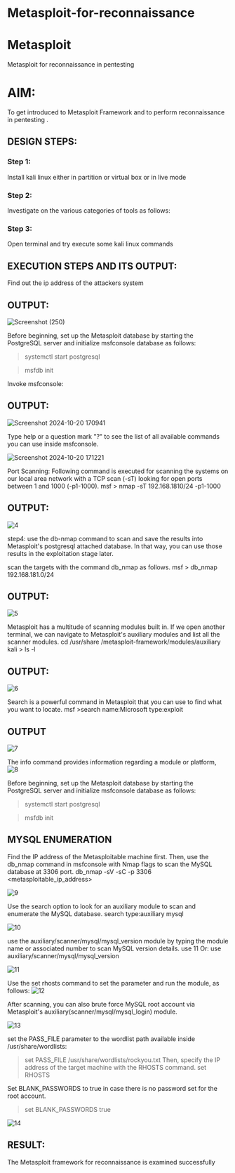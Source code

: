 # Metasploit-for-reconnaissance
# Metasploit
Metasploit for reconnaissance in pentesting

# AIM:

To get introduced to Metasploit Framework and to  perform reconnaissance  in pentesting .

## DESIGN STEPS:

### Step 1:

Install kali linux either in partition or virtual box or in live mode

### Step 2:

Investigate on the various categories of tools as follows:

### Step 3:

Open terminal and try execute some kali linux commands

## EXECUTION STEPS AND ITS OUTPUT:

Find out the ip address of the attackers system
## OUTPUT:
![Screenshot (250)](https://github.com/user-attachments/assets/d76ce966-4bc3-46f7-a04d-878b5ea6e42a)

Before beginning, set up the Metasploit database by starting the PostgreSQL server and initialize msfconsole database as follows:
> systemctl start postgresql

> msfdb init

Invoke msfconsole:
## OUTPUT:
![Screenshot 2024-10-20 170941](https://github.com/user-attachments/assets/440a62f7-eb0c-4dee-84d1-40cb82afa699)

Type help or a question mark "?" to see the list of all available commands you can use inside msfconsole.

![Screenshot 2024-10-20 171221](https://github.com/user-attachments/assets/a317ac2a-bd89-4ced-894a-6986f4ae9f40)

Port Scanning:
Following command is executed for scanning the systems on our local area network with a TCP scan (-sT) looking for open ports between 1 and 1000 (-p1-1000).
msf >  nmap -sT 192.168.1810/24 -p1-1000
## OUTPUT:
![4](https://github.com/user-attachments/assets/32c61f00-31b5-41b2-8c33-b1c5c047a418)

step4:
use the db-nmap command to scan and save the results into Metasploit's postgresql attached database. In that way, you can use those results in the exploitation stage later.

scan the targets with the command db_nmap as follows.
msf > db_nmap 192.168.181.0/24
## OUTPUT:
![5](https://github.com/user-attachments/assets/510b37f3-684b-4026-82b4-45453f481f97)

Metasploit has a multitude of scanning modules built in. If we open another terminal, we can navigate to Metasploit's auxiliary modules and list all the scanner modules.
cd /usr/share /metasploit-framework/modules/auxiliary
kali > ls -l
## OUTPUT:
![6](https://github.com/user-attachments/assets/a0181c59-c096-4faa-80e6-1f331389314d)

Search is a powerful command in Metasploit that you can use to find what you want to locate. 
msf >search name:Microsoft type:exploit
## OUTPUT

![7](https://github.com/user-attachments/assets/68ee16ad-d6c0-4ac4-98c5-78213f814c67)


The info command provides information regarding a module or platform,
![8](https://github.com/user-attachments/assets/d99e2691-cfba-4be1-accd-cfcc4056a2cf)

Before beginning, set up the Metasploit database by starting the PostgreSQL server and initialize msfconsole database as follows:
> systemctl start postgresql

> msfdb init

## MYSQL ENUMERATION
Find the IP address of the Metasploitable machine first. Then, use the db_nmap command in msfconsole with Nmap flags to scan the MySQL database at 3306 port.
db_nmap -sV -sC -p 3306 <metasploitable_ip_address>

![9](https://github.com/user-attachments/assets/817e5096-8eb6-4cd3-9a50-7f89ee90f679)


Use the search option to look for an auxiliary module to scan and enumerate the MySQL database.
search type:auxiliary mysql

![10](https://github.com/user-attachments/assets/eb9e3449-81ba-4cc8-b887-38cf737cafa3)

use the auxiliary/scanner/mysql/mysql_version module by typing the module name or associated number to scan MySQL version details.
use 11
Or:
use auxiliary/scanner/mysql/mysql_version


![11](https://github.com/user-attachments/assets/cbafb8e9-92b6-4d99-8f6c-ee556bf90ac8)

Use the set rhosts command to set the parameter and run the module, as follows:
![12](https://github.com/user-attachments/assets/3855f7bf-e596-4158-a8e2-ddc757e1a122)


After scanning, you can also brute force MySQL root account via Metasploit's auxiliary(scanner/mysql/mysql_login) module.

![13](https://github.com/user-attachments/assets/f61c9740-5ab5-4046-90d7-40cf9c96f39b)


set the PASS_FILE parameter to the wordlist path available inside /usr/share/wordlists:
> set PASS_FILE /usr/share/wordlists/rockyou.txt
Then, specify the IP address of the target machine with the RHOSTS command.
> set RHOSTS <metasploitable-ip-address>

Set BLANK_PASSWORDS to true in case there is no password set for the root account.

>set BLANK_PASSWORDS true

![14](https://github.com/user-attachments/assets/38c66082-ef48-4a0c-a8cd-2d9dd0e4e188)


## RESULT:
The Metasploit framework for reconnaissance is  examined successfully
